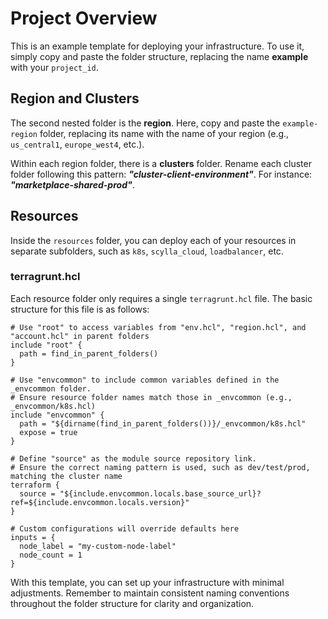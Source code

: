 # Project Overview

This is an example template for deploying your infrastructure. To use it, simply copy and paste the folder structure, replacing the name **example** with your `project_id`.

## Region and Clusters

The second nested folder is the **region**. Here, copy and paste the `example-region` folder, replacing its name with the name of your region (e.g., `us_central1`, `europe_west4`, etc.).

Within each region folder, there is a **clusters** folder. Rename each cluster folder following this pattern: **_"cluster-client-environment"_**. For instance: **_"marketplace-shared-prod"_**.

## Resources

Inside the `resources` folder, you can deploy each of your resources in separate subfolders, such as `k8s`, `scylla_cloud`, `loadbalancer`, etc.

### terragrunt.hcl

Each resource folder only requires a single `terragrunt.hcl` file. The basic structure for this file is as follows:

```hcl
# Use "root" to access variables from "env.hcl", "region.hcl", and "account.hcl" in parent folders
include "root" {
  path = find_in_parent_folders()
}

# Use "envcommon" to include common variables defined in the _envcommon folder.
# Ensure resource folder names match those in _envcommon (e.g., _envcommon/k8s.hcl)
include "envcommon" {
  path = "${dirname(find_in_parent_folders())}/_envcommon/k8s.hcl"
  expose = true
}

# Define "source" as the module source repository link.
# Ensure the correct naming pattern is used, such as dev/test/prod, matching the cluster name
terraform {
  source = "${include.envcommon.locals.base_source_url}?ref=${include.envcommon.locals.version}"
}

# Custom configurations will override defaults here
inputs = {
  node_label = "my-custom-node-label"
  node_count = 1
}
```

With this template, you can set up your infrastructure with minimal adjustments. Remember to maintain consistent naming conventions throughout the folder structure for clarity and organization.
